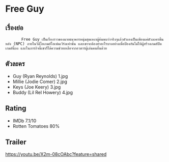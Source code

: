 # Free Guy 

## เรื่องย่อ
           Free Guy เป็นเรื่องราวของนายธนาคารหนุ่มสุดเหงาผู้ค้นพบว่าจริงๆแล้วตัวเองเป็นเพียงแค่ตัวละครพื้นหลัง (NPC) ภายในวิดีโอเกมส์โอเพ่นเวิร์ลเท่านั้น และเขาจะต้องทำอะไรบางอย่างเพื่อป้องกันไม่ให้ผู้สร้างเกมส์ปิดเกมส์นี้ลง และในภารกิจนี้เขาก็ได้ความช่วยเหลือจากอวตารผู้เล่นคนอื่นด้วย



## ตัวละคร
- Guy (Ryan Reynolds) 1.jpg
- Millie (Jodie Comer) 2.jpg
- Keys (Joe Keery) 3.jpg
- Buddy (Lil Rel Howery) 4.jpg

## Rating
- IMDb 7.1/10
- Rotten Tomatoes 80%

## Trailer
https://youtu.be/X2m-08cOAbc?feature=shared